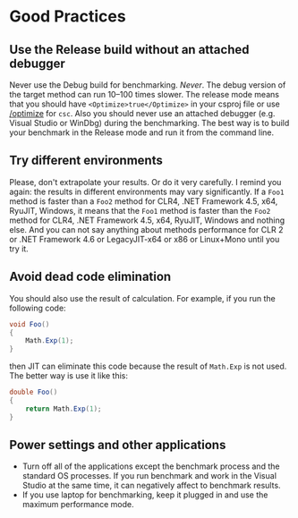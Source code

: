 # Good Practices

## Use the Release build without an attached debugger

Never use the Debug build for benchmarking. *Never*. The debug version of the target method can run 10–100 times slower. 
The release mode means that you should have `<Optimize>true</Optimize>` in your csproj file 
or use [/optimize](https://learn.microsoft.com/dotnet/csharp/language-reference/compiler-options/) for `csc`. Also you should never use an attached debugger (e.g. Visual Studio or WinDbg) during the benchmarking. The best way is to build your benchmark in the Release mode and run it from the command line.

## Try different environments

Please, don't extrapolate your results. Or do it very carefully.
I remind you again: the results in different environments may vary significantly. If a `Foo1` method is faster than 
a `Foo2` method for CLR4, .NET Framework 4.5, x64, RyuJIT, Windows, it means that the `Foo1` method is faster than 
the `Foo2` method for CLR4, .NET Framework 4.5, x64, RyuJIT, Windows and nothing else. And you can not say anything 
about methods performance for CLR 2 or .NET Framework 4.6 or LegacyJIT-x64 or x86 or Linux+Mono until you try it. 

## Avoid dead code elimination

You should also use the result of calculation. For example, if you run the following code:

```cs
void Foo()
{
    Math.Exp(1);
}
```

then JIT can eliminate this code because the result of `Math.Exp` is not used. The better way is use it like this:

```cs
double Foo()
{
    return Math.Exp(1);
}
```

## Power settings and other applications

* Turn off all of the applications except the benchmark process and the standard OS processes. If you run benchmark and work in the Visual Studio at the same time, it can negatively affect to benchmark results.
* If you use laptop for benchmarking, keep it plugged in and use the maximum performance mode.

